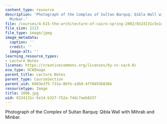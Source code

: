 ```yaml
---
content_type: resource
description: 'Photograph of the Complex of Sultan Barquq: Qibla Wall with Mihrab and
  Minbar.'
file: /courses/4-615-the-architecture-of-cairo-spring-2002/0324131c5e14b327752a74dc7aeb8157_1096.jpg
file_size: 2113
file_type: image/jpeg
image_metadata:
  caption: ''
  credit: ''
  image-alt: ''
learning_resource_types:
- Lecture Notes
license: https://creativecommons.org/licenses/by-nc-sa/4.0/
ocw_type: OCWImage
parent_title: Lecture Notes
parent_type: CourseSection
parent_uid: 6903e2f5-731a-0bfe-a3b8-4ff0493b836b
resourcetype: Image
title: 1096.jpg
uid: 0324131c-5e14-b327-752a-74dc7aeb8157
---
```

Photograph of the Complex of Sultan Barquq: Qibla Wall with Mihrab and Minbar.